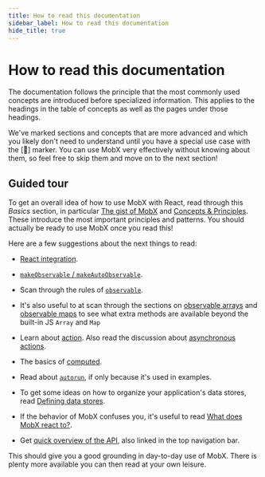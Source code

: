 ```yaml
---
title: How to read this documentation
sidebar_label: How to read this documentation
hide_title: true
---
```


<script async type="text/javascript" src="//cdn.carbonads.com/carbon.js?serve=CEBD4KQ7&placement=mobxjsorg" id="_carbonads_js"></script>

# How to read this documentation

The documentation follows the principle that the most commonly used concepts are
introduced before specialized information. This applies to the headings in the table
of concepts as well as the pages under those headings.

We've marked sections and concepts that are more advanced and which you likely don't need to understand until you have a special use case with the [🚀] marker. You can use MobX very effectively without knowing about them, so feel free to skip them and move on to the next section!

## Guided tour

To get an overall idea of how to use MobX with React, read through this _Basics_ section, in particular [The gist of MobX](overview.md) and [Concepts & Principles](concepts.md). These introduce the most important principles and patterns. You should actually be ready to use MobX once you read this!

Here are a few suggestions about the next things to read:

-   [React integration](../react/react-integration.md).

-   [`makeObservable` / `makeAutoObservable`](../refguide/make-observable.md).

-   Scan through the rules of [`observable`](../refguide/observable.md).

-   It's also useful to at scan through the sections on [observable arrays](../refguide/array.md) and [observable maps](../refguide/map.md) to see what extra methods are available beyond the built-in JS `Array` and `Map`

-   Learn about [action](../refguide/action.md). Also read the discussion about [asynchronous actions](../best/actions.md).

-   The basics of [computed](../refguide/computed.md).

-   Read about [`autorun`](../refguide/autorun.md), if only because it's used in examples.

-   To get some ideas on how to organize your application's data stores, read [Defining data stores](../best/store.md).

-   If the behavior of MobX confuses you, it's useful to read [What does MobX react to?](../best/what-does-mobx-react-to.md).

-   Get [quick overview of the API](../refguide/api.md), also linked in the top navigation bar.

This should give you a good grounding in day-to-day use of MobX. There is plenty more available you can then read at your own leisure.
